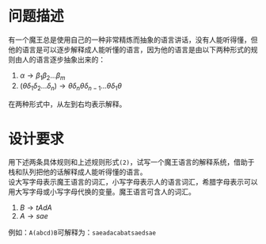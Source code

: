 # 问题描述
有一个魔王总是使用自己的一种非常精炼而抽象的语言讲话，没有人能听得懂，但他的语言是可以逐步解释成人能听懂的语言，因为他的语言是由以下两种形式的规则由人的语言逐步抽象出来的：

1. $\alpha\rightarrow\beta_1\beta_2...\beta_m$
2. $(\theta\delta_1\delta_2...\delta_n)\rightarrow\theta\delta_n\theta\delta_{n-1}...\theta\delta_1\theta$

在两种形式中，从左到右均表示解释。

# 设计要求
用下述两条具体规则和上述规则形式`(2)`，试写一个魔王语言的解释系统，借助于栈和队列把他的话解释成人能听得懂的语言。  
设大写字母表示魔王语言的词汇，小写字母表示人的语言词汇，希腊字母表示可以用大写字母或小写字母代换的变量。魔王语言可含人的词汇。

1. $B\rightarrow tAdA$
2. $A\rightarrow sae$

例如：`A(abcd)B`可解释为：`saeadacabatsaedsae`